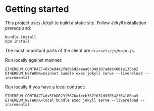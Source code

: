 # Getting started 

This project uses Jekyll to build a static site. Follow Jekyll installation prereqs and:

```
bundle install
npm install
```

The most important parts of the client are in `assets/js/main.js`.

Run locally against mainnet:
```
ETHEREUM_CONTRACT=0x3ed4e2fa5b6d2aeaa6c34d107adeb4661a135b62 ETHEREUM_NETWORK=mainnet bundle exec jekyll serve --livereload --incremental
```

Run locally if you have a local contract:
```
ETHEREUM_CONTRACT=0x5FbDB2315678afecb367f032d93F642f64180aa3 ETHEREUM_NETWORK=local bundle exec jekyll serve --livereload --incremental
```